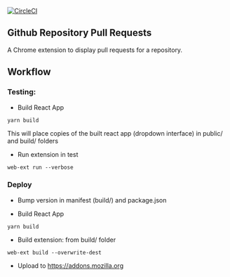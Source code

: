 [![CircleCI](https://circleci.com/gh/sbardian/github-repo-pull-request/tree/develop.svg?style=shield)](https://circleci.com/gh/sbardian/github-repo-pull-request/tree/develop)

## Github Repository Pull Requests

A Chrome extension to display pull requests for a repository.

## Workflow

### Testing:

- Build React App

```
yarn build
```

This will place copies of the built react app (dropdown interface) in public/ and build/ folders

- Run extension in test

```
web-ext run --verbose
```

### Deploy

- Bump version in manifest (build/) and package.json

- Build React App

```
yarn build
```

- Build extension: from build/ folder

```
web-ext build --overwrite-dest
```

- Upload to https://addons.mozilla.org
